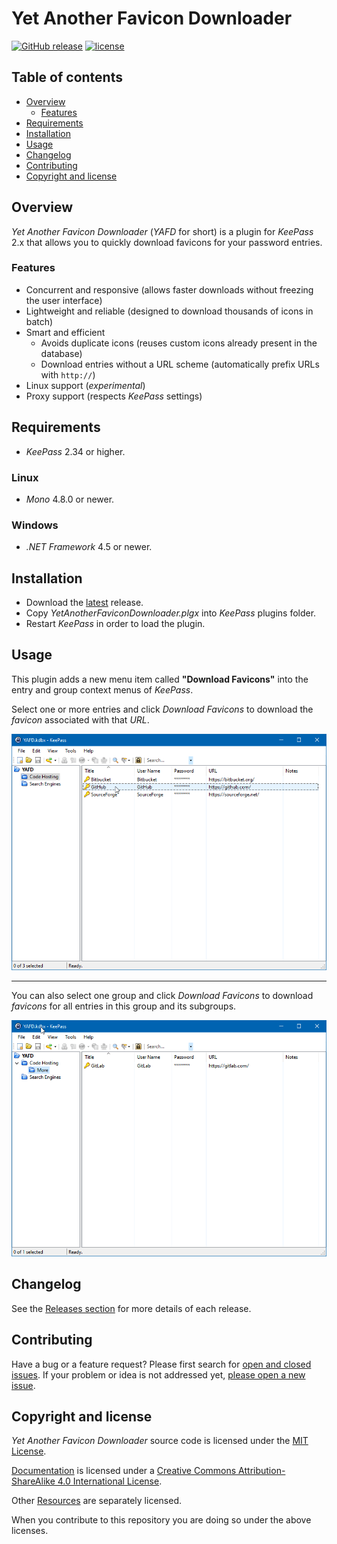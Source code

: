 # Yet Another Favicon Downloader

[![GitHub release](https://img.shields.io/github/release/navossoc/KeePass-Yet-Another-Favicon-Downloader.svg)](https://github.com/navossoc/KeePass-Yet-Another-Favicon-Downloader/releases/latest)
[![license](https://img.shields.io/github/license/navossoc/KeePass-Yet-Another-Favicon-Downloader.svg)](/LICENSE)

## Table of contents

- [Overview](#overview)
  - [Features](#features)
- [Requirements](#requirements)
- [Installation](#installation)
- [Usage](#usage)
- [Changelog](#changelog)
- [Contributing](#contributing)
- [Copyright and license](#copyright-and-license)

## Overview

_Yet Another Favicon Downloader_ (_YAFD_ for short) is a plugin for _KeePass_ 2.x that allows you to quickly download favicons for your password entries.

### Features

- Concurrent and responsive (allows faster downloads without freezing the user interface)
- Lightweight and reliable (designed to download thousands of icons in batch)
- Smart and efficient
  - Avoids duplicate icons (reuses custom icons already present in the database)
  - Download entries without a URL scheme (automatically prefix URLs with `http://`)
- Linux support (_experimental_)
- Proxy support (respects _KeePass_ settings)

## Requirements

- _KeePass_ 2.34 or higher.

### Linux

- _Mono_ 4.8.0 or newer.

### Windows

- _.NET Framework_ 4.5 or newer.

## Installation

- Download the [latest](https://github.com/navossoc/KeePass-Yet-Another-Favicon-Downloader/releases/latest) release.
- Copy _YetAnotherFaviconDownloader.plgx_ into _KeePass_ plugins folder.
- Restart _KeePass_ in order to load the plugin.

## Usage

This plugin adds a new menu item called **"Download Favicons"** into the entry and group context menus of _KeePass_.

Select one or more entries and click _Download Favicons_ to download the _favicon_ associated with that _URL_.

![Entry Context Menu](docs/images/entry-context-menu.gif)

---

You can also select one group and click _Download Favicons_ to download _favicons_ for all entries in this group and its subgroups.

![Group Context Menu](docs/images/group-context-menu.gif)

## Changelog

See the [Releases section](https://github.com/navossoc/KeePass-Yet-Another-Favicon-Downloader/releases) for more details of each release.

## Contributing

Have a bug or a feature request? Please first search for [open and closed issues](https://github.com/navossoc/KeePass-Yet-Another-Favicon-Downloader/issues?q=is%3Aissue). If your problem or idea is not addressed yet, [please open a new issue](https://github.com/navossoc/KeePass-Yet-Another-Favicon-Downloader/issues/new).

## Copyright and license

_Yet Another Favicon Downloader_ source code is licensed under the [MIT License](LICENSE).

[Documentation](docs/README.md) is licensed under a [Creative Commons Attribution-ShareAlike 4.0 International License](http://creativecommons.org/licenses/by-sa/4.0/).

Other [Resources](Resources/README.md) are separately licensed.

When you contribute to this repository you are doing so under the above licenses.

